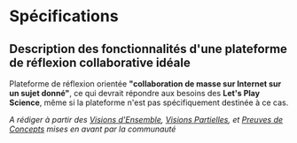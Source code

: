 Spécifications
==============

Description des fonctionnalités d'une plateforme de réflexion collaborative idéale
----------------------------------------------------------------------------------

Plateforme de réflexion orientée **"collaboration de masse sur Internet sur un sujet donné"**,
ce qui devrait répondre aux besoins des **Let's Play Science**, même si la plateforme n'est pas spécifiquement destinée à ce cas.


*A rédiger à partir des [Visions d'Ensemble](PRATIQUE/VE), [Visions Partielles](PRATIQUE/VE), et [Preuves de Concepts](PRATIQUE/POC.MD) mises en avant par la communauté*
